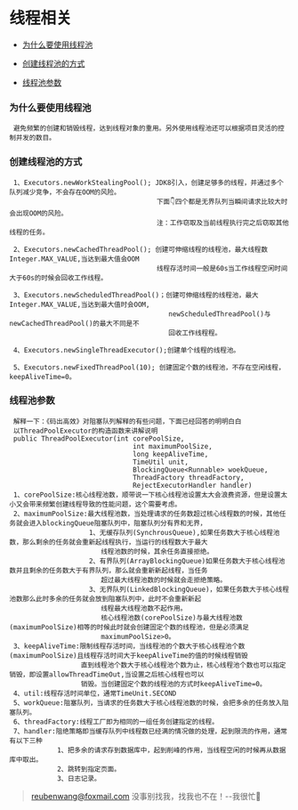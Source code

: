 # 线程相关

 - [为什么要使用线程池](#为什么要使用线程池)
 
 - [创建线程池的方式](#创建线程池的方式)
 
 - [线程池参数](#线程池参数)
 
 
 ### 为什么要使用线程池
 
     避免频繁的创建和销毁线程，达到线程对象的重用。另外使用线程池还可以根据项目灵活的控制并发的数目。

 ### 创建线程池的方式
 
     1、Executors.newWorkStealingPool(); JDK8引入，创建足够多的线程，并通过多个队列减少竞争，不会存在OOM的风险。
                                         下面👇四个都是无界队列当瞬间请求比较大时会出现OOM的风险。
                                         注：工作窃取及当前线程执行完之后窃取其他线程的任务。
                                         
     2、Executors.newCachedThreadPool(); 创建可伸缩线程的线程池，最大线程数Integer.MAX_VALUE,当达到最大值会OOM
                                         线程存活时间一般是60s当工作线程空闲时间大于60s的时候会回收工作线程。
                                         
     3、Executors.newScheduledThreadPool()；创建可伸缩线程的线程池，最大Integer.MAX_VALUE,当达到最大值时会OOM,
                                            newScheduledThreadPool()与newCachedThreadPool()的最大不同是不
                                            回收工作线程程。
     
     4、Executors.newSingleThreadExecutor();创建单个线程的线程池。
     
     5、Executors.newFixedThreadPool(10); 创建固定个数的线程池，不存在空闲线程，keepAliveTime=0。                                                                                                               
                                         
 ### 线程池参数
     解释一下：《码出高效》对阻塞队列解释的有些问题，下面已经回答的明明白白
     以ThreadPoolExecutor的构造函数来讲解说明
     public ThreadPoolExecutor(int corePoolSize,
                                   int maximumPoolSize,
                                   long keepAliveTime,
                                   TimeUtil unit,
                                   BlockingQueue<Runnable> woekQueue,
                                   ThreadFactory threadFactory,
                                   RejectExecutorHandler handler)
     1、corePoolSize:核心线程池数，顺带说一下核心线程池设置太大会浪费资源，但是设置太小又会带来频繁创建线程导致的性能问题，这个需要考虑。
     2、maximumPoolSize:最大线程池数，当处理请求的任务数超过核心线程数的时候，其他任务就会进入blockingQueue阻塞队列中，阻塞队列分有界和无界，
                        1、无缓存队列(SynchrousQueue),如果任务数大于核心线程池数，那么剩余的任务就会重新起线程执行，当运行的线程数大于最大
                           线程池数的时候，其余任务直接拒绝。
                        2、有界队列(ArrayBlockingQueue)如果任务数大于核心线程池数并且剩余的任务数大于有界队列，那么就会重新新起线程，当任务
                           超过最大线程池数的时候就会走拒绝策略。
                        3、无界队列(LinkedBlockingQueue)，如果任务数大于核心线程池数那么此时多余的任务就会放到阻塞队列中，此时不会重新新起
                           线程最大线程池数不起作用。
                           核心线程池数(corePoolSize)与最大线程池数(maximumPoolSize)相等的时候此时就会创建固定个数的线程池，但是必须满足
                           maximumPoolSize>0。
     3、keepAliveTime:限制线程存活时间，当线程池的个数大于核心线程池个数(maximumPoolSize)且线程存活时间大于keepAliveTime的值的时候线程销毁
                      直到线程池个数大于核心线程池个数为止，核心线程池个数也可以指定销毁，即设置allowThreadTimeOut,当设置之后核心线程也可以
                      销毁。当创建固定个数的线程池的方式时keepAliveTime=0。
     4、util:线程存活时间单位，通常TimeUnit.SECOND
     5、workQueue:阻塞队列，当请求的任务数大于核心线程池数的时候，会把多余的任务放入阻塞队列。
     6、threadFactory:线程工厂即为相同的一组任务创建指定的线程。
     7、handler:阻绝策略即当缓存队列中线程数已经满的情况做的处理，起到限流的作用，通常有以下三种
                1、把多余的请求存到数据库中，起到削峰的作用，当线程空闲的时候再从数据库中取出。
                2、跳转到指定页面。
                3、日志记录。
     
     
     
     
     
     
     
     
     
     
     
     
     
     
     
     
     
     
     
     
     
     
     
     
                                           
    
> reubenwang@foxmail.com
> 没事别找我，找我也不在！--我很忙🦆
